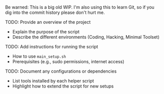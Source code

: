 Be warned: This is a big old WIP. I'm also using this to learn Git, so if you dig into the commit history please don't hurt me.

TODO: Provide an overview of the project
 - Explain the purpose of the script
 - Describe the different environments (Coding, Hacking, Minimal Toolset)

TODO: Add instructions for running the script
 - How to use `main_setup.sh`
 - Prerequisites (e.g., sudo permissions, internet access)

TODO: Document any configurations or dependencies
 - List tools installed by each helper script
 - Highlight how to extend the script for new setups
